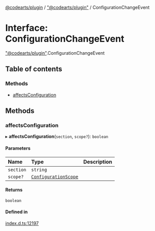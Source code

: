 [@codearts/plugin](../README.md) / ["@codearts/plugin"](../modules/_codearts_plugin_.md) / ConfigurationChangeEvent

# Interface: ConfigurationChangeEvent

["@codearts/plugin"](../modules/_codearts_plugin_.md).ConfigurationChangeEvent

## Table of contents

### Methods

- [affectsConfiguration](codearts_plugin_.ConfigurationChangeEvent.md#affectsconfiguration)

## Methods

### affectsConfiguration

▸ **affectsConfiguration**(`section`, `scope?`): `boolean`

#### Parameters

| Name | Type | Description |
| :------ | :------ | :------ |
| `section` | `string` |  |
| `scope?` | [`ConfigurationScope`](../modules/_codearts_plugin_.md#configurationscope) |  |

#### Returns

`boolean`

#### Defined in

[index.d.ts:12197](https://github.com/huaweicloud/cloudide-plugin-api/blob/d4de966/index.d.ts#L12197)
